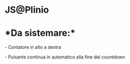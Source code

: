 # JS@Plinio
<h1>*Da sistemare:*</h1>
<p>- Contatore in alto a destra</p>
<p>- Pulsante continua in automatico alla fine del countdown</p>
